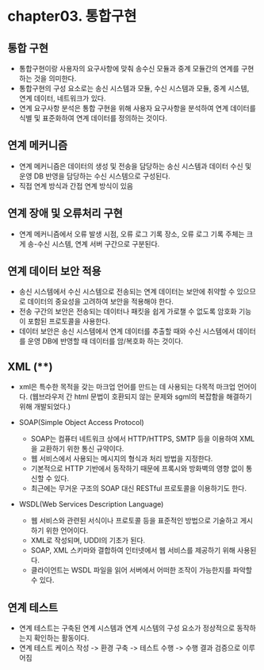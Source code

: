 # chapter03. 통합구현

## 통합 구현
- 통합구현이랑 사용자의 요구사항에 맞춰 송수신 모듈과 중계 모듈간의 연계를 구현하는 것을 의미한다.
- 통합구현의 구성 요소로는 송신 시스템과 모듈, 수신 시스템과 모듈, 중계 시스템, 연계 데이터, 네트워크가 있다.
- 연계 요구사항 분석은 통합 구현을 위해 사용자 요구사항을 분석하여 연계 데이터를 식별 및 표준화하여 연계 데이터를 정의하는 것이다.

## 연계 메커니즘
- 연계 메커니즘은 데이터의 생성 및 전송을 담당하는 송신 시스템과 데이터 수신 및 운영 DB 반영을 담당하는 수신 시스템으로 구성된다.
- 직접 연계 방식과 간접 연계 방식이 있음

## 연계 장애 및 오류처리 구현
- 연계 메커니즘에서 오류 발생 시점, 오류 로그 기록 장소, 오류 로그 기록 주체는 크게 송-수신 시스템, 연계 서버 구간으로 구분된다.

## 연계 데이터 보안 적용
- 송신 시스템에서 수신 시스템으로 전송되는 연계 데이터는 보안에 취약할 수 있으므로 데이터의 중요성을 고려하여 보안을 적용해야 한다.
- 전송 구간의 보안은 전송되는 데이터나 패킷을 쉽게 가로챌 수 없도록 암호화 기능이 포함된 프로토콜을 사용한다.
- 데이터 보안은 송신 시스템에서 연계 데이터를 추출할 때와 수신 시스템에서 데이터를 운영 DB에 반영할 때 데이터를 암/복호화 하는 것이다.

## XML (**)
- xml은 특수한 목적을 갖는 마크업 언어를 만드는 데 사용되는 다목적 마크업 언어이다.
 (웹브라우저 간 html 문법이 호환되지 않는 문제와 sgml의 복잡함을 해결하기 위해 개발되었다.)

* SOAP(Simple Object Access Protocol)
    - SOAP는 컴퓨터 네트워크 상에서 HTTP/HTTPS, SMTP 등을 이용하여 XML을 교환하기 위한 통신 규약이다.
    - 웹 서비스에서 사용되는 메시지의 형식과 처리 방법을 지정한다.
    - 기본적으로 HTTP 기반에서 동작하기 때문에 프록시와 방화벽의 영향 없이 통신할 수 있다.
    - 최근에는 무거운 구조의 SOAP 대신 RESTful 프로토콜을 이용하기도 한다.

* WSDL(Web Services Description Language)
    - 웹 서비스와 관련된 서식이나 프로토콜 등을 표준적인 방법으로 기술하고 게시하기 위한 언어이다.
    - XML로 작성되며, UDDI의 기초가 된다.
    - SOAP, XML 스키마와 결합하여 인터넷에서 웹 서비스를 제공하기 위해 사용된다.
    - 클라이언트는 WSDL 파일을 읽어 서버에서 어떠한 조작이 가능한지를 파악할 수 있다.

## 연계 테스트
- 연계 테스트는 구축된 연계 시스템과 연계 시스템의 구성 요소가 정상적으로 동작하는지 확인하는 활동이다.
- 연계 테스트 케이스 작성 -> 환경 구축 -> 테스트 수행 -> 수행 결과 검증으로 이루어짐

